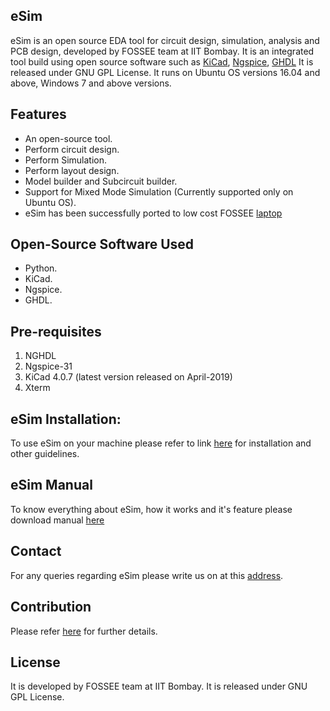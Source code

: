 ## eSim

eSim is an open source EDA tool for circuit design, simulation, analysis and PCB design, developed by FOSSEE team at IIT Bombay. 
It is an integrated tool build using open source software such as [KiCad](http://www.kicad-pcd.org), [Ngspice](http://ngspice.sourcefouge.net/), [GHDL](http://ghdl.free.fr/)
It is released under GNU GPL License. It runs on Ubuntu OS versions 16.04 and above, Windows 7 and above versions.

## Features
* An open-source tool.
* Perform circuit design.
* Perform Simulation.
* Perform layout design.
* Model builder and Subcircuit builder.
* Support for Mixed Mode Simulation (Currently supported only on Ubuntu OS).
* eSim has been successfully ported to low cost FOSSEE [laptop](http://laptop.fossee.in)

## Open-Source Software Used
* Python.
* KiCad.
* Ngspice.
* GHDL.

## Pre-requisites
1. NGHDL
2. Ngspice-31
3. KiCad 4.0.7 (latest version released on April-2019)
4. Xterm

## eSim Installation:

To use eSim on your machine please refer to link  [here](https://esim.fossee.in/downloads) for installation and other guidelines.

## eSim Manual
To know everything about eSim, how it works and it's feature please download manual [here](https://static.fossee.in/esim/manuals/eSim_Manual_2.0.pdf)

## Contact
For any queries regarding eSim please write us on at this [address](mailto:contact-esim@fossee.in).

## Contribution
Please refer [here](https://github.com/FOSSEE/eSim/tree/master/CONTRIBUTION.md) for further details.

## License
It is developed by FOSSEE team at IIT Bombay. It is released under GNU GPL License.
